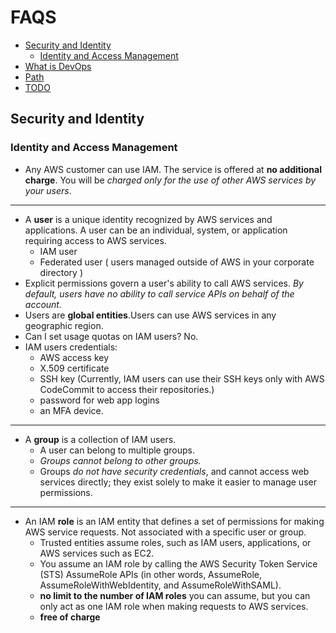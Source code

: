 
# FAQS
- [Security and Identity](#seciden)
    - [Identity and Access Management](#iam)
- [What is DevOps](#devops)
- [Path](#path)
- [TODO](#todo)


## Security and Identity <a name = "seciden"></a>

### Identity and Access Management <a name = "iam"></a>

- Any AWS customer can use IAM. The service is offered at **no additional charge**. You will be *charged only for the use of other AWS services by your users*.

 -------------
- A **user** is a unique identity recognized by AWS services and applications. A user can be an individual, system, or application requiring access to AWS services.
    - IAM user
    - Federated user ( users managed outside of AWS in your corporate directory )
- Explicit permissions govern a user's ability to call AWS services. *By default, users have no ability to call service APIs on behalf of the account.*
-  Users are **global entities**.Users can use AWS services in any geographic region.
- Can I set usage quotas on IAM users? No. 
- IAM users credentials:
  - AWS access key
  - X.509 certificate
  - SSH key (Currently, IAM users can use their SSH keys only with AWS CodeCommit to access their repositories.)
  - password for web app logins
  - an MFA device. 

 -------------
- A **group** is a collection of IAM users. 
    - A user can belong to multiple groups.
    - *Groups cannot belong to other groups.*
  - Groups *do not have security credentials*, and cannot access web services directly; they exist solely to make it easier to manage user permissions.


 -------------
- An IAM **role** is an IAM entity that defines a set of permissions for making AWS service requests. Not associated with a specific user or group. 
  -  Trusted entities assume roles, such as IAM users, applications, or AWS services such as EC2.
  -  You assume an IAM role by calling the AWS Security Token Service (STS) AssumeRole APIs (in other words, AssumeRole, AssumeRoleWithWebIdentity, and AssumeRoleWithSAML). 
  -  **no limit to the number of IAM roles** you can assume, but you can only act as one IAM role when making requests to AWS services.
  -  **free of charge**

